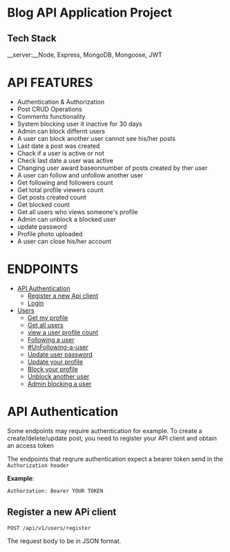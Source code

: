 # Blog API Application Project

## Tech Stack

__server:__Node, Express, MongoDB, Mongoose, JWT

# API FEATURES

- Authentication & Authorization
- Post CRUD Operations
- Comments functionality
- System blocking user it inactive for 30 days
- Admin can block differnt users
- A user can block another user cannot see his/her posts
- Last date a post was created
- Chack if a user is active or not
- Check last date a user was active
- Changing user award baseonnumber of posts created by ther user
- A user can follow and unfollow another user
- Get following and followers count
- Get total profile viewers count
- Get posts created count
- Get blocked count
- Get all users who views someone's profile
- Admin can unblock a blocked user
- update password
- Profile photo uploaded
- A user can close his/her account

# ENDPOINTS

- [API Authentication](#API-Authentication)
    - [Register a new Api client](https://www.github.com/octokatherine)
    - [Login](https://www.github.com/octokatherine)
- [Users](https://www.github.com/octokatherine)
    - [Get my profile](https://www.github.com/octokatherine)
    - [Get all users](https://www.github.com/octokatherine)
    - [view a user profile count](https://www.github.com/octokatherine)
    - [Following a user](https://www.github.com/octokatherine)
    - [#UnFollowing-a-user](https://www.github.com/octokatherine)
    - [Update user password](https://www.github.com/octokatherine)
    - [Update your profile](https://www.github.com/octokatherine)
    - [Block your profile](https://www.github.com/octokatherine)
    - [Unblock another user](https://www.github.com/octokatherine)
    - [Admin blocking a user](https://www.github.com/octokatherine)

# API Authentication

Some endpoints may require authentication for example. To create a create/delete/update post, you need to register your API client and obtain an access token

The endpoints that reqrure authentication expect a bearer token send in the `Authorization header` 

__Example__:

`Authorzation: Bearer YOUR TOKEN`

## Register a new APi client
```http
POST /api/v1/users/register
```
The request body to be in JSON format.













